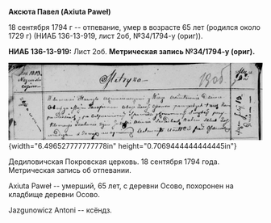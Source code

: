 **Аксюта Павел (Axiuta Paweł)**

18 сентября 1794 г -- отпевание, умер в возрасте 65 лет (родился около
1729 г) (НИАБ 136-13-919, лист 2об, №34/1794-у (ориг)).

**НИАБ 136-13-919:** Лист 2об. **Метрическая запись №34/1794-у (ориг).**

![](./media/1bf6c7e521826c623e52f9fe1a0463210b7934d1.png){width="6.496527777777778in"
height="0.7069444444444445in"}

Дедиловичская Покровская церковь. 18 сентября 1794 года. Метрическая
запись об отпевании.

Axiuta Paweł -- умерший, 65 лет, с деревни Осово, похоронен на кладбище
деревни Осово.

Jazgunowicz Antoni -- ксёндз.
